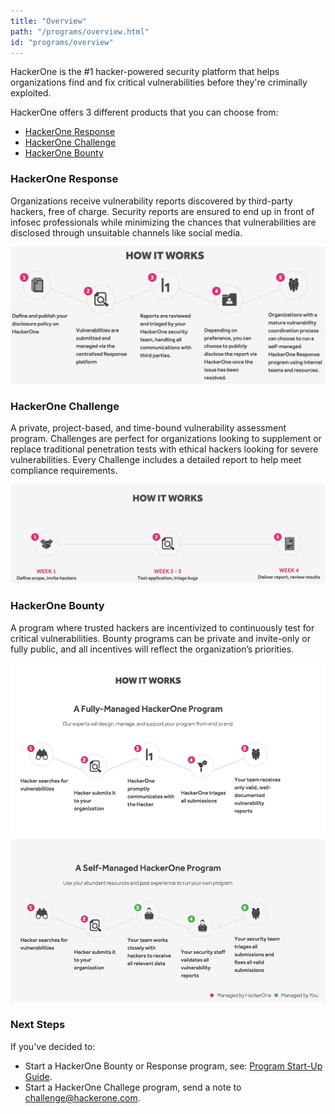 ```yaml
---
title: "Overview"
path: "/programs/overview.html"
id: "programs/overview"
---
```


HackerOne is the #1 hacker-powered security platform that helps organizations find and fix critical vulnerabilities before they're criminally exploited. 

HackerOne offers 3 different products that you can choose from: 
* [HackerOne Response](###HackerOne-Response)
* [HackerOne Challenge](###HackerOne-Challenge)
* [HackerOne Bounty](###HackerOne-Bounty)

### HackerOne Response
Organizations receive vulnerability reports discovered by third-party hackers, free of charge. Security reports are ensured to end up in front of infosec professionals while minimizing the chances that vulnerabilities are disclosed through unsuitable channels like social media.

![overview-2](./images/overview-2.png)

### HackerOne Challenge
A private, project-based, and time-bound vulnerability assessment program. Challenges are perfect for organizations looking to supplement or replace traditional penetration tests with ethical hackers looking for severe vulnerabilities. Every Challenge  includes a detailed report to help meet compliance requirements.

![overview-1](./images/overview-1.png)

### HackerOne Bounty
A program where trusted hackers are incentivized to continuously test for critical vulnerabilities. Bounty programs can be private and invite-only or fully public, and all incentives will reflect the organization’s priorities. 

![overview-3](./images/overview-3.png)

### Next Steps
If you've decided to:
* Start a HackerOne Bounty or Response program, see: [Program Start-Up Guide]("/programs/program-start-up-guide").
* Start a HackerOne Challege program, send a note to challenge@hackerone.com.
